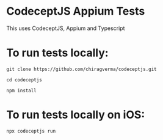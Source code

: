 # CodeceptJS Appium Tests

This uses CodeceptJS, Appium and Typescript


# To run tests locally:

```
git clone https://github.com/chiragverma/codeceptjs.git
```

```
cd codeceptjs
```

```
npm install
```

# To run tests locally on iOS:

```
npx codeceptjs run
```
